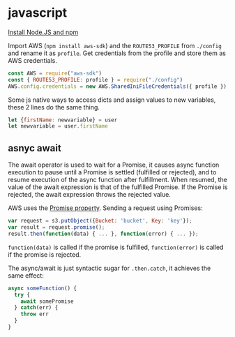 # javascript

[Install Node.JS and npm](https://www.npmjs.com/get-npm)

Import AWS (`npm install aws-sdk`) and the `ROUTE53_PROFILE` from `./config` and rename it as `profile`. Get credentials from the profile and store them as AWS credentials.

```js
const AWS = require("aws-sdk")
const { ROUTE53_PROFILE: profile } = require("./config")
AWS.config.credentials = new AWS.SharedIniFileCredentials({ profile })
```

Some js native ways to access dicts and assign values to new variables, these 2 lines do the same thing.

```js
let {firstName: newvariable} = user
let newvariable = user.firstName
```

## asnyc await

The await operator is used to wait for a Promise, it causes async function execution to pause until a Promise is settled (fulfilled or rejected), and to resume execution of the async function after fulfillment. When resumed, the value of the await expression is that of the fulfilled Promise. If the Promise is rejected, the await expression throws the rejected value.

AWS uses the [Promise property](https://docs.aws.amazon.com/AWSJavaScriptSDK/latest/AWS/Request.html#promise-property). Sending a request using Promises:

```js
var request = s3.putObject({Bucket: 'bucket', Key: 'key'});
var result = request.promise();
result.then(function(data) { ... }, function(error) { ... });
```

`function(data)` is called if the promise is fulfilled, `function(error)` is called if the promise is rejected.

The async/await is just syntactic sugar for `.then.catch`, it achieves the same effect:

```js
async someFunction() {
  try {
    await somePromise
  } catch(err) {
    throw err
  }
}
```
